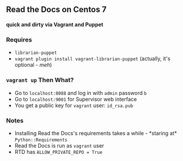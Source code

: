 ## Read the Docs on Centos 7
#### quick and dirty via Vagrant and Puppet

### Requires
- `librarian-puppet`
- `vagrant plugin install vagrant-librarian-puppet` (actually, it's optional - *meh*)

### `vagrant up` Then What?
- Go to `localhost:8088` and log in with `admin` password `b`
- Go to `localhost:9001` for Supervisor web interface
- You get a public key for `vagrant` user: `id_rsa.pub`

### Notes
- Installing Read the Docs's requirements takes a while - \*staring at\* `Python::Requirements`
- Read the Docs is run as `vagrant` user
- RTD has `ALLOW_PRIVATE_REPO = True`

